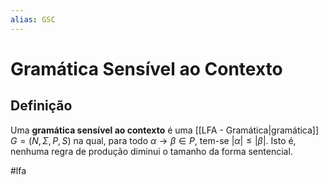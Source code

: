 ```yaml
---
alias: GSC
---
```


# Gramática Sensível ao Contexto

## Definição

Uma **gramática sensível ao contexto** é uma [[LFA - Gramática|gramática]] $G=(N, \Sigma, P, S)$ na qual, para todo $\alpha \to \beta \in P$, tem-se $|\alpha| \leq |\beta|$. Isto é, nenhuma regra de produção diminui o tamanho da forma sentencial.

#lfa

